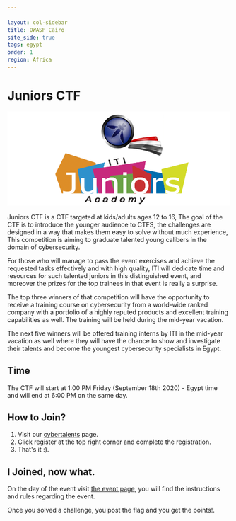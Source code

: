 ```yaml
---

layout: col-sidebar
title: OWASP Cairo
site_side: true
tags: egypt
order: 1
region: Africa
---
```


# Juniors CTF
![JuniorsCTF](/assets/images/OWASP_ITI_Juniors.png)

Juniors CTF is a CTF targeted at  kids/adults ages 12 to 16, The goal of the CTF is to introduce the younger audience to CTFS, the challenges are designed in a way that makes them easy to solve without much experience, This competition is aiming to graduate talented young calibers in the domain of cybersecurity.

For those who will manage to pass the event exercises and achieve the requested tasks effectively and with high quality, ITI will dedicate time and resources for such talented juniors in this distinguished event, and moreover the prizes for the top trainees in that event is really a surprise.

The top three winners of that competition will have the opportunity to receive a training course on cybersecurity from a world-wide ranked company with a portfolio of a highly reputed products and excellent training capabilities as well. The training will be held during the mid-year vacation.  

The next five winners will be offered training interns by ITI in the mid-year vacation as well where they will have the chance to show and investigate their talents and become the youngest cybersecurity specialists in Egypt.

## Time

The CTF will start at 1:00 PM Friday (September 18th 2020) - Egypt time and will end at 6:00 PM on the same day.

## How to Join?
1. Visit our [cybertalents](https://owaspcairo.cybertalents.com/) page.
2. Click register at the top right corner and complete the registration.
3. That's it :).

## I Joined, now what.

On the day of the event visit [the event page](https://owaspcairo.cybertalents.com/), you will find the instructions and rules regarding the event.

Once you solved a challenge, you post the flag and you get the points!.
